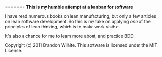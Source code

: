 =======
**This is my humble attempt at a kanban for software**

I have read numerous books on lean manufacturing, but only a few articles on lean software development.
So this is my take on applying *one* of the principles of lean thinking, which is to make work visible.

It's also a chance for me to learn more about, and practice BDD.


Copyright (c) 2011 Brandon Wilhite. This software is licensed under the MIT License.

